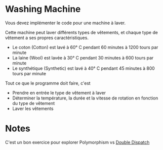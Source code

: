 # Washing Machine

Vous devez implémenter le code pour une machine à laver. 

Cette machine peut laver différents types de vêtements, et chaque type de vêtement a ses propres caractéristiques.

- Le coton (Cotton) est lavé à 60° C pendant 60 minutes à 1200 tours par minute
- La laine (Wool) est lavée à 30° C pendant 30 minutes à 600 tours par minute
- Le synthétique (Synthetic) est lavé à 40° C pendant 45 minutes à 800 tours par minute

Tout ce que le programme doit faire, c'est
- Prendre en entrée le type de vêtement à laver
- Déterminer la température, la durée et la vitesse de rotation en fonction du type de vêtement
- Laver les vêtements

# Notes

C'est un bon exercice pour explorer Polymorphism vs [Double Dispatch](https://en.wikipedia.org/wiki/Double_dispatch)